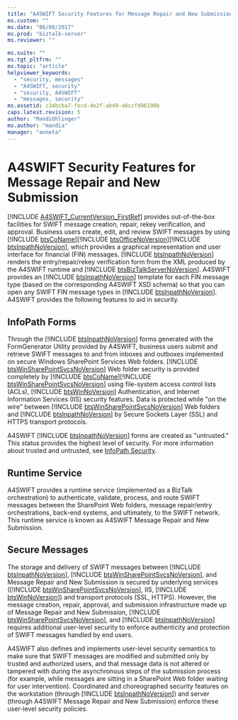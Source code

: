```yaml
---
title: "A4SWIFT Security Features for Message Repair and New Submission | Microsoft Docs"
ms.custom: ""
ms.date: "06/08/2017"
ms.prod: "biztalk-server"
ms.reviewer: ""

ms.suite: ""
ms.tgt_pltfrm: ""
ms.topic: "article"
helpviewer_keywords: 
  - "security, messages"
  - "A4SWIFT, security"
  - "security, A4SWIFT"
  - "messages, security"
ms.assetid: c34bcba7-fecd-4e2f-ab49-a6ccfd96198b
caps.latest.revision: 5
author: "MandiOhlinger"
ms.author: "mandia"
manager: "anneta"
---
```

# A4SWIFT Security Features for Message Repair and New Submission
[!INCLUDE [A4SWIFT_CurrentVersion_FirstRef](../../includes/a4swift-currentversion-firstref-md.md)] provides out-of-the-box facilities for SWIFT message creation, repair, rekey verification, and approval. Business users create, edit, and review SWIFT messages by using [!INCLUDE [btsCoName](../../includes/btsconame-md.md)][!INCLUDE [btsOfficeNoVersion](../../includes/btsofficenoversion-md.md)][!INCLUDE [btsInpathNoVersion](../../includes/btsinpathnoversion-md.md)], which provides a graphical representation and user interface for financial (FIN) messages. [!INCLUDE [btsInpathNoVersion](../../includes/btsinpathnoversion-md.md)] renders the entry/repair/rekey verification form from the XML produced by the A4SWIFT runtime and [!INCLUDE [btsBizTalkServerNoVersion](../../includes/btsbiztalkservernoversion-md.md)]. A4SWIFT provides an [!INCLUDE [btsInpathNoVersion](../../includes/btsinpathnoversion-md.md)] template for each FIN message type (based on the corresponding A4SWIFT XSD schema) so that you can open any SWIFT FIN message types in [!INCLUDE [btsInpathNoVersion](../../includes/btsinpathnoversion-md.md)]. A4SWIFT provides the following features to aid in security.  
  
## InfoPath Forms  
 Through the [!INCLUDE [btsInpathNoVersion](../../includes/btsinpathnoversion-md.md)] forms generated with the FormGenerator Utility provided by A4SWIFT, business users submit and retrieve SWIFT messages to and from inboxes and outboxes implemented on secure Windows SharePoint Services Web folders. [!INCLUDE [btsWinSharePointSvcsNoVersion](../../includes/btswinsharepointsvcsnoversion-md.md)] Web folder security is provided completely by [!INCLUDE [btsCoName](../../includes/btsconame-md.md)][!INCLUDE [btsWinSharePointSvcsNoVersion](../../includes/btswinsharepointsvcsnoversion-md.md)] using file-system access control lists (ACLs), [!INCLUDE [btsWinNoVersion](../../includes/btswinnoversion-md.md)] Authentication, and Internet Information Services (IIS) security features. Data is protected while "on the wire" between [!INCLUDE [btsWinSharePointSvcsNoVersion](../../includes/btswinsharepointsvcsnoversion-md.md)] Web folders and [!INCLUDE [btsInpathNoVersion](../../includes/btsinpathnoversion-md.md)] by Secure Sockets Layer (SSL) and HTTPS transport protocols.  
  
 A4SWIFT [!INCLUDE [btsInpathNoVersion](../../includes/btsinpathnoversion-md.md)] forms are created as "untrusted." This status provides the highest level of security. For more information about trusted and untrusted, see [InfoPath Security](../../adapters-and-accelerators/accelerator-swift/infopath-security.md).  
  
## Runtime Service  
 A4SWIFT provides a runtime service (implemented as a BizTalk orchestration) to authenticate, validate, process, and route SWIFT messages between the SharePoint Web folders, message repair/entry orchestrations, back-end systems, and ultimately, to the SWIFT network. This runtime service is known as A4SWIFT Message Repair and New Submission.  
  
## Secure Messages  
 The storage and delivery of SWIFT messages between [!INCLUDE [btsInpathNoVersion](../../includes/btsinpathnoversion-md.md)], [!INCLUDE [btsWinSharePointSvcsNoVersion](../../includes/btswinsharepointsvcsnoversion-md.md)], and Message Repair and New Submission is secured by underlying services ([!INCLUDE [btsWinSharePointSvcsNoVersion](../../includes/btswinsharepointsvcsnoversion-md.md)], IIS, [!INCLUDE [btsWinNoVersion](../../includes/btswinnoversion-md.md)]) and transport protocols (SSL, HTTPS). However, the message creation, repair, approval, and submission infrastructure made up of Message Repair and New Submission, [!INCLUDE [btsWinSharePointSvcsNoVersion](../../includes/btswinsharepointsvcsnoversion-md.md)], and [!INCLUDE [btsInpathNoVersion](../../includes/btsinpathnoversion-md.md)] requires additional user-level security to enforce authenticity and protection of SWIFT messages handled by end users.  
  
 A4SWIFT also defines and implements user-level security semantics to make sure that SWIFT messages are modified and submitted only by trusted and authorized users, and that message data is not altered or tampered with during the asynchronous steps of the submission process (for example, while messages are sitting in a SharePoint Web folder waiting for user intervention). Coordinated and choreographed security features on the workstation (through [!INCLUDE [btsInpathNoVersion](../../includes/btsinpathnoversion-md.md)]) and server (through A4SWIFT Message Repair and New Submission) enforce these user-level security policies.